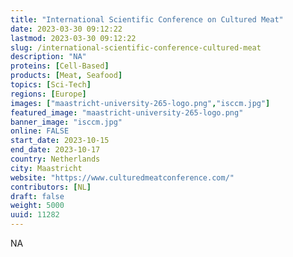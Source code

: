```yaml
---
title: "International Scientific Conference on Cultured Meat"
date: 2023-03-30 09:12:22
lastmod: 2023-03-30 09:12:22
slug: /international-scientific-conference-cultured-meat
description: "NA"
proteins: [Cell-Based]
products: [Meat, Seafood]
topics: [Sci-Tech]
regions: [Europe]
images: ["maastricht-university-265-logo.png","isccm.jpg"]
featured_image: "maastricht-university-265-logo.png"
banner_image: "isccm.jpg"
online: FALSE
start_date: 2023-10-15
end_date: 2023-10-17
country: Netherlands
city: Maastricht
website: "https://www.culturedmeatconference.com/"
contributors: [NL]
draft: false
weight: 5000
uuid: 11282
---
```

NA

